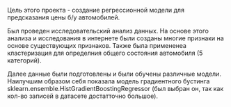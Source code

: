Цель этого проекта - создание регрессионной модели для предсказания цены б/у автомобилей. 

Был проведен исследовательский анализ данных. На основе этого анализа и исследования в интернете были созданы многие признаки на основе существующих признаков. Также была примененеа кластеризация для определния общего состояния автомобиля (5 категорий).

Далее данные были подготовлены и были обучены различные модели. Наилучшим образом себя показала модель градиентного бустинга sklearn.ensemble.HistGradientBoostingRegressor (был выбран он, так как кол-во записей в датасете достатточно большое). 
